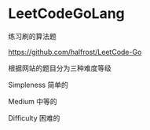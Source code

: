# LeetCodeGoLang
练习刷的算法题

https://github.com/halfrost/LeetCode-Go

根据网站的题目分为三种难度等级

Simpleness 简单的

Medium 中等的

Difficulty 困难的